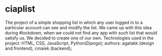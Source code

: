 # ciaplist

The project of a simple shopping list in which any user logged in to a particular account can see and modify the list. We came up with this idea during #lockdown, when we could not find any app with such list that would satisfy us. We decided to create one of our own.
Technologies used in the project: HTML, CSS, JavaScript, Python(Django);
authors: agatakk (design and frontend), cmaiek (backend);
